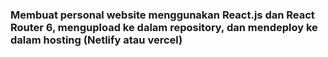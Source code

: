 ### Membuat personal website menggunakan React.js dan React Router 6, mengupload ke dalam repository, dan mendeploy ke dalam hosting (Netlify atau vercel)
